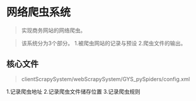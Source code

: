 # 网络爬虫系统
> 实现商务网站的网络爬虫。

> 该系统分为3个部分。
>1.被爬虫网站的记录与预设
>2.爬虫文件的输出。

## 核心文件
> clientScrapySystem/webScrapySystem/GYS_pySpiders/config.xml

1.记录爬虫地址
2.记录爬虫文件储存位置
3.记录爬虫规则
